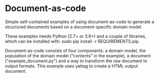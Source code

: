 Document-as-code
================

Simple self-contained examples of using document-as-code to generate a 
structured documents based on a document-specific domain model.

These examples needs Python (2.7+ or 3.6+) and a couple of libraries, 
which can be installed with: sudo pip install -r REQUIREMENTS.pip.

Document-as-code consists of four components: a domain model, the 
population of the domain model ("contents" in the example), a 
document ("example_document.py") and a way to transform the raw
document to output formats. This example uses yattag to create
a HTML output document.

